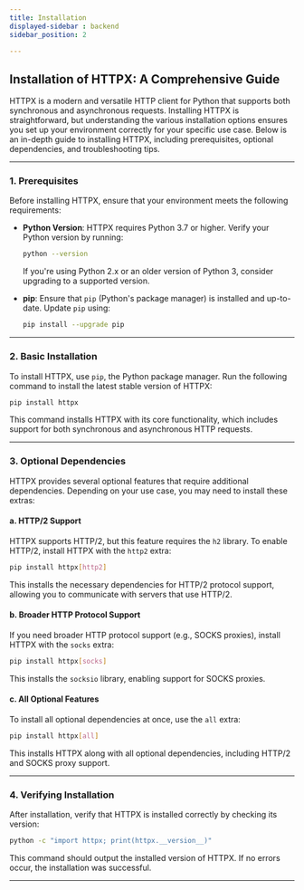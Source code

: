 ```yaml
---
title: Installation
displayed-sidebar : backend
sidebar_position: 2

---
```


## **Installation of HTTPX: A Comprehensive Guide**

HTTPX is a modern and versatile HTTP client for Python that supports both synchronous and asynchronous requests. Installing HTTPX is straightforward, but understanding the various installation options ensures you set up your environment correctly for your specific use case. Below is an in-depth guide to installing HTTPX, including prerequisites, optional dependencies, and troubleshooting tips.

---

### **1. Prerequisites**
Before installing HTTPX, ensure that your environment meets the following requirements:

- **Python Version**: HTTPX requires Python 3.7 or higher. Verify your Python version by running:
  ```bash
  python --version
  ```
  If you're using Python 2.x or an older version of Python 3, consider upgrading to a supported version.

- **pip**: Ensure that `pip` (Python's package manager) is installed and up-to-date. Update `pip` using:
  ```bash
  pip install --upgrade pip
  ```

---

### **2. Basic Installation**
To install HTTPX, use `pip`, the Python package manager. Run the following command to install the latest stable version of HTTPX:

```bash
pip install httpx
```

This command installs HTTPX with its core functionality, which includes support for both synchronous and asynchronous HTTP requests.

---

### **3. Optional Dependencies**
HTTPX provides several optional features that require additional dependencies. Depending on your use case, you may need to install these extras:

#### **a. HTTP/2 Support**
HTTPX supports HTTP/2, but this feature requires the `h2` library. To enable HTTP/2, install HTTPX with the `http2` extra:

```bash
pip install httpx[http2]
```

This installs the necessary dependencies for HTTP/2 protocol support, allowing you to communicate with servers that use HTTP/2.

#### **b. Broader HTTP Protocol Support**
If you need broader HTTP protocol support (e.g., SOCKS proxies), install HTTPX with the `socks` extra:

```bash
pip install httpx[socks]
```

This installs the `socksio` library, enabling support for SOCKS proxies.

#### **c. All Optional Features**
To install all optional dependencies at once, use the `all` extra:

```bash
pip install httpx[all]
```

This installs HTTPX along with all optional dependencies, including HTTP/2 and SOCKS proxy support.

---

### **4. Verifying Installation**
After installation, verify that HTTPX is installed correctly by checking its version:

```bash
python -c "import httpx; print(httpx.__version__)"
```

This command should output the installed version of HTTPX. If no errors occur, the installation was successful.


---


